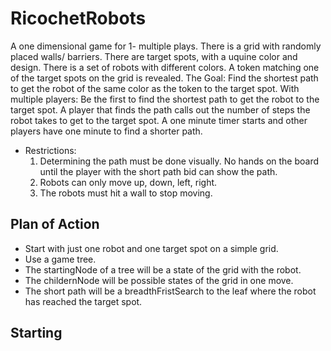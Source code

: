 # RicochetRobots
A one dimensional game for 1- multiple plays.
There is a grid with randomly placed walls/ barriers. 
There are target spots, with a uquine color and design. 
There is a set of robots with different colors. 
A token matching one of the target spots on the grid is revealed.
The Goal: Find the shortest path to get the robot of the same color as the token to the target spot.
With multiple players: Be the first to find the shortest path to get the robot to the target spot.
A player that finds the path calls out the number of steps the robot takes to get to the target spot.
A one minute timer starts and other players have one minute to find a shorter path.
- Restrictions:
  1. Determining the path must be done visually. No hands on the board until the player with the short path bid can show the path.
  2. Robots can only move up, down, left, right.
  3. The robots must hit a wall to stop moving. 
  
## Plan of Action
- Start with just one robot and one target spot on a simple grid.
- Use a game tree. 
- The startingNode of a tree will be a state of the grid with the robot.
- The childernNode will be possible states of the grid in one move.
- The short path will be a breadthFristSearch to the leaf where the robot has reached the target spot.

## Starting
